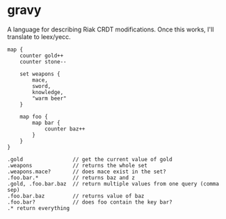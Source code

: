 gravy
=====

A language for describing Riak CRDT modifications. Once this works, I'll translate to leex/yecc.



```
map {
	counter gold++
	counter stone--

	set weapons {
		mace,
		sword,
		knowledge,
		"warm beer"
	}

	map foo {
		map bar {
			counter baz++
		}
	}
}
```

```
.gold                // get the current value of gold
.weapons             // returns the whole set
.weapons.mace?       // does mace exist in the set?
.foo.bar.*           // returns baz and z
.gold, .foo.bar.baz  // return multiple values from one query (comma sep)
.foo.bar.baz         // returns value of baz
.foo.bar?            // does foo contain the key bar?
.* return everything
```